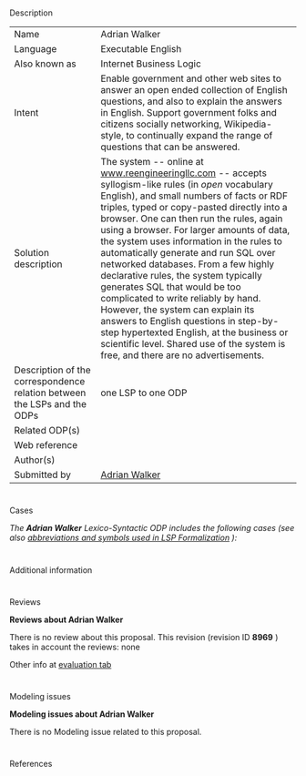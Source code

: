 # 

 Description




|  |  |
| --- | --- |
|  Name  |  Adrian Walker  |
|  Language  |  Executable English  |
|  Also known as  |  Internet Business Logic  |
|  Intent  |  Enable government and other web sites to answer an open ended collection of English questions, and also to explain the answers in English. Support government folks and citizens socially networking, Wikipedia-style, to continually expand the range of questions that can be answered.  |
|  Solution description  |  The system -- online at www.reengineeringllc.com -- accepts syllogism-like rules (in _open_  vocabulary English), and small numbers of facts or RDF triples, typed or copy-pasted directly into a browser. One can then run the rules, again using a browser. For larger amounts of data, the system uses information in the rules to automatically generate and run SQL over networked databases. From a few highly declarative rules, the system typically generates SQL that would be too complicated to write reliably by hand. However, the system can explain its answers to English questions in step-by-step hypertexted English, at the business or scientific level. Shared use of the system is free, and there are no advertisements.  |
|  Description of the correspondence relation between the LSPs and the ODPs  |  one LSP to one ODP  |
|  Related ODP(s)  |  |
|  Web reference  |  |
|  Author(s)  |  |
|  Submitted by  | [Adrian Walker](http://ontologydesignpatterns.org/wiki/index.php?title=User:Adrian_Walker&action=edit&redlink=1 "User:Adrian Walker (not yet written)")  |



  





# 

 Cases



_The
 __Adrian Walker__ 
 Lexico-Syntactic ODP includes the following cases (see also
 [abbreviations and symbols used in LSP Formalization](../Community/LSPSymbols "Community:LSPSymbols") 
 ):_ 




  





# 

 Additional information



# 

 Reviews




__Reviews about Adrian Walker__ 


 There is no review about this proposal.
This revision (revision ID
 __8969__ 
 ) takes in account the reviews: none
 



 Other info at
 [evaluation tab](http://ontologydesignpatterns.org/wiki/index.php?title=Submissions:Adrian_Walker&action=evaluation "http://ontologydesignpatterns.org/wiki/index.php?title=Submissions:Adrian_Walker&action=evaluation") 





  





# 

 Modeling issues




__Modeling issues about Adrian Walker__ 


 There is no Modeling issue related to this proposal.
 




  





# 

 References